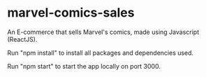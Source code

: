 # marvel-comics-sales
An E-commerce that sells Marvel's comics, made using Javascript (ReactJS).

Run "npm install" to install all packages and dependencies used.

Run "npm start" to start the app locally on port 3000.
